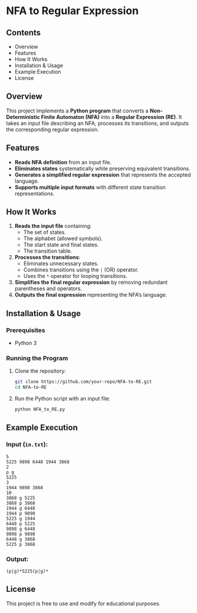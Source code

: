 # NFA to Regular Expression

## Contents
- Overview
- Features
- How It Works
- Installation & Usage
- Example Execution
- License

## Overview
This project implements a **Python program** that converts a **Non-Deterministic Finite Automaton (NFA)** into a **Regular Expression (RE)**. It takes an input file describing an NFA, processes its transitions, and outputs the corresponding regular expression.

## Features
- **Reads NFA definition** from an input file.
- **Eliminates states** systematically while preserving equivalent transitions.
- **Generates a simplified regular expression** that represents the accepted language.
- **Supports multiple input formats** with different state transition representations.

## How It Works
1. **Reads the input file** containing:
   - The set of states.
   - The alphabet (allowed symbols).
   - The start state and final states.
   - The transition table.
2. **Processes the transitions**:
   - Eliminates unnecessary states.
   - Combines transitions using the `|` (OR) operator.
   - Uses the `*` operator for looping transitions.
3. **Simplifies the final regular expression** by removing redundant parentheses and operators.
4. **Outputs the final expression** representing the NFA’s language.

## Installation & Usage
### Prerequisites
- Python 3

### Running the Program
1. Clone the repository:
   ```bash
   git clone https://github.com/your-repo/NFA-to-RE.git
   cd NFA-to-RE
   ```
2. Run the Python script with an input file:
   ```bash
   python NFA_to_RE.py
   ```

## Example Execution
### Input (`in.txt`):
```
5
5225 9898 6448 1944 3868
2
p g
5225
3
1944 9898 3868
10
3868 g 5225
3868 p 3868
1944 g 6448
1944 p 9898
5225 g 1944
6448 p 5225
9898 g 6448
9898 p 9898
6448 g 3868
5225 p 3868
```

### Output:
```
(p|g)*5225(p|g)*
```

## License
This project is free to use and modify for educational purposes.


